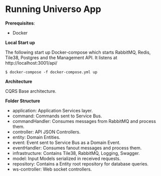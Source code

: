 # Running Universo App

**Prerequisites**:

 - Docker

**Local Start up**

The following start up Docker-compose which starts RabbitMQ, Redis, Tile38, Postgres and the Management API. It listens at http://localhost:3001/api/

    $ docker-compose -f docker-compose.yml up

**Architecture**

CQRS Base architecture.

 **Folder Structure**
 - application: Application Services layer.
 - command: Commands sent to Service Bus.
 - commandHandler: Consumes messages from RabbitMQ and process them.
 - controller: API JSON Controllers.
 - entity: Domain Entities.
 - event: Event sent to Service Bus as a Domain Event.
 - eventHandler: Consumes fanout messages and process them.
 - infrastructure: Contains Tile38, RabbitMQ, Logging, Swagger.
 - model: Input Models serialized in received requests.
 - repository: Contains a Entity root repository for database queries.
 - ws-controller: Web socket controllers.